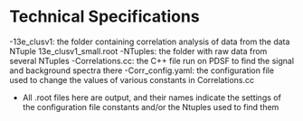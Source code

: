 # Technical Specifications
-13e_clusv1: the folder containing correlation analysis of data from the data NTuple 13e_clusv1_small.root
-NTuples: the folder with raw data from several NTuples
-Correlations.cc: the C++ file run on PDSF to find the signal and background spectra there
-Corr_config.yaml: the configuration file used to change the values of various constants in Correlations.cc
- All .root files here are output, and their names indicate the settings of the configuration file constants and/or the Ntuples used to find them
